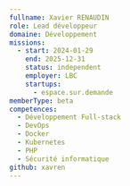 ```yaml
---
fullname: Xavier RENAUDIN
role: Lead développeur
domaine: Développement
missions:
  - start: 2024-01-29
    end: 2025-12-31
    status: independent
    employer: LBC
    startups:
      - espace.sur.demande
memberType: beta
competences:
  - Développement Full-stack
  - DevOps
  - Docker
  - Kubernetes
  - PHP
  - Sécurité informatique
github: xavren
---
```

